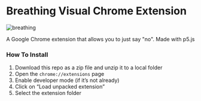 # Breathing Visual Chrome Extension
![breathing](https://github.com/lukequezada/iml300/tree/master/Project02/assets/sample01.png)

A Google Chrome extension that allows you to just say "no". Made with p5.js


### How To Install

1. Download this repo as a zip file and unzip it to a local folder
2. Open the `chrome://extensions` page
3. Enable developer mode (if it’s not already)
4. Click on “Load unpacked extension”
5. Select the extension folder
